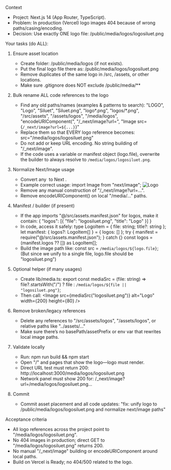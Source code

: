 Context
- Project: Next.js 14 (App Router, TypeScript).
- Problem: In production (Vercel) logo images 404 because of wrong paths/casing/encoding.
- Decision: Use exactly ONE logo file: /public/media/logos/logosiluet.png

Your tasks (do ALL):

1) Ensure asset location
   - Create folder: /public/media/logos (if not exists).
   - Put the final logo file there as: /public/media/logos/logosiluet.png
   - Remove duplicates of the same logo in /src, /assets, or other locations.
   - Make sure .gitignore does NOT exclude /public/media/**

2) Bulk rename ALL code references to the logo
   - Find any old paths/names (examples & patterns to search):
       "LOGO", "Logo", "Siluet", "Siluet.png", "logo*.png", "logos/*.png",
       "/src/assets", "/assets/logos", "/media/logos", "encodeURIComponent(", 
       "/_next/image?url=", "Image src={`/_next/image?url=${...}`}"
   - Replace them so that EVERY logo reference becomes:
       src="/media/logos/logosiluet.png"
   - Do not add or keep URL encoding. No string building of "/_next/image".
   - If the code uses a variable or manifest object (logo.file), overwrite the builder to always resolve to
       `/media/logos/logosiluet.png`.

3) Normalize Next/Image usage
   - Convert any <img> to Next <Image>.
   - Example correct usage:
       import Image from "next/image";
       <Image src="/media/logos/logosiluet.png" alt="Logo" width={200} height={80} priority />
   - Remove any manual construction of "/_next/image?url=...".
   - Remove encodeURIComponent() on local "/media/..." paths.

4) Manifest / builder (if present)
   - If the app imports "@/src/assets.manifest.json" for logos, make it contain:
       { "logos": [{ "file": "logosiluet.png", "title": "Logo" }] }
   - In code, access it safely:
       type LogoItem = { file: string; title?: string };
       let manifest: { logos?: LogoItem[] } = { logos: [] };
       try { manifest = require("@/src/assets.manifest.json"); } catch {}
       const logos = (manifest.logos ?? []) as LogoItem[];
   - Build the image path like:
       const src = `/media/logos/${logo.file}`;
     (But since we unify to a single file, logo.file should be "logosiluet.png")

5) Optional helper (if many usages)
   - Create lib/media.ts:
       export const mediaSrc = (file: string) =>
         file?.startsWith("/") ? file : `/media/logos/${file || "logosiluet.png"}`;
   - Then call:
       <Image src={mediaSrc("logosiluet.png")} alt="Logo" width={200} height={80} />

6) Remove broken/legacy references
   - Delete any references to "/src/assets/logos", "/assets/logos", or relative paths like "../assets/…"
   - Make sure there’s no basePath/assetPrefix or env var that rewrites local image paths.

7) Validate locally
   - Run: npm run build && npm start
   - Open "/" and pages that show the logo—logo must render.
   - Direct URL test must return 200:
       http://localhost:3000/media/logos/logosiluet.png
   - Network panel must show 200 for:
       /_next/image?url=/media/logos/logosiluet.png…

8) Commit
   - Commit asset placement and all code updates:
       "fix: unify logo to /public/media/logos/logosiluet.png and normalize next/image paths"

Acceptance criteria
- All logo references across the project point to "/media/logos/logosiluet.png".
- No 404 images in production; direct GET to "/media/logos/logosiluet.png" returns 200.
- No manual "/_next/image" building or encodeURIComponent around local paths.
- Build on Vercel is Ready; no 404/500 related to the logo.
